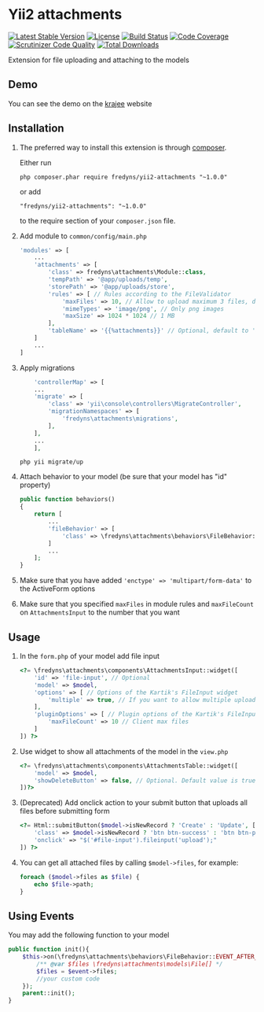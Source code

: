 Yii2 attachments
================
[![Latest Stable Version](https://poser.pugx.org/fredyns/yii2-attachments/v/stable)](https://packagist.org/packages/fredyns/yii2-attachments)
[![License](https://poser.pugx.org/fredyns/yii2-attachments/license)](https://packagist.org/packages/fredyns/yii2-attachments)
[![Build Status](https://scrutinizer-ci.com/g/fredyns/yii2-attachments/badges/build.png?b=tests)](https://scrutinizer-ci.com/g/fredyns/yii2-attachments/build-status/tests)
[![Code Coverage](https://scrutinizer-ci.com/g/fredyns/yii2-attachments/badges/coverage.png?b=tests)](https://scrutinizer-ci.com/g/fredyns/yii2-attachments/?branch=tests)
[![Scrutinizer Code Quality](https://scrutinizer-ci.com/g/fredyns/yii2-attachments/badges/quality-score.png?b=tests)](https://scrutinizer-ci.com/g/fredyns/yii2-attachments/?branch=tests)
[![Total Downloads](https://poser.pugx.org/fredyns/yii2-attachments/downloads)](https://packagist.org/packages/fredyns/yii2-attachments)

Extension for file uploading and attaching to the models

Demo
----
You can see the demo on the [krajee](http://plugins.krajee.com/file-input/demo) website

Installation
------------

1. The preferred way to install this extension is through [composer](http://getcomposer.org/download/).

	Either run
	
	```
	php composer.phar require fredyns/yii2-attachments "~1.0.0"
	```
	
	or add
	
	```
	"fredyns/yii2-attachments": "~1.0.0"
	```
	
	to the require section of your `composer.json` file.

2.  Add module to `common/config/main.php`
	
	```php
	'modules' => [
		...
		'attachments' => [
			'class' => fredyns\attachments\Module::class,
			'tempPath' => '@app/uploads/temp',
			'storePath' => '@app/uploads/store',
			'rules' => [ // Rules according to the FileValidator
			    'maxFiles' => 10, // Allow to upload maximum 3 files, default to 3
				'mimeTypes' => 'image/png', // Only png images
				'maxSize' => 1024 * 1024 // 1 MB
			],
			'tableName' => '{{%attachments}}' // Optional, default to 'attach_file'
		]
		...
	]
	```

3. Apply migrations


	```php
    	'controllerMap' => [
		...
		'migrate' => [
			'class' => 'yii\console\controllers\MigrateController',
			'migrationNamespaces' => [
				'fredyns\attachments\migrations',
			],
		],
		...
    	],
	```

	```
	php yii migrate/up
	```

4. Attach behavior to your model (be sure that your model has "id" property)
	
	```php
	public function behaviors()
	{
		return [
			...
			'fileBehavior' => [
				'class' => \fredyns\attachments\behaviors\FileBehavior::class,
			]
			...
		];
	}
	```
	
5. Make sure that you have added `'enctype' => 'multipart/form-data'` to the ActiveForm options
	
6. Make sure that you specified `maxFiles` in module rules and `maxFileCount` on `AttachmentsInput` to the number that you want

Usage
-----

1. In the `form.php` of your model add file input
	
	```php
	<?= \fredyns\attachments\components\AttachmentsInput::widget([
		'id' => 'file-input', // Optional
		'model' => $model,
		'options' => [ // Options of the Kartik's FileInput widget
			'multiple' => true, // If you want to allow multiple upload, default to false
		],
		'pluginOptions' => [ // Plugin options of the Kartik's FileInput widget 
			'maxFileCount' => 10 // Client max files
		]
	]) ?>
	```

2. Use widget to show all attachments of the model in the `view.php`
	
	```php
	<?= \fredyns\attachments\components\AttachmentsTable::widget([
		'model' => $model,
		'showDeleteButton' => false, // Optional. Default value is true
	])?>
	```

3. (Deprecated) Add onclick action to your submit button that uploads all files before submitting form
	
	```php
	<?= Html::submitButton($model->isNewRecord ? 'Create' : 'Update', [
		'class' => $model->isNewRecord ? 'btn btn-success' : 'btn btn-primary',
		'onclick' => "$('#file-input').fileinput('upload');"
	]) ?>
	```
	
4. You can get all attached files by calling ```$model->files```, for example:

	```php
	foreach ($model->files as $file) {
        echo $file->path;
    }
    ```

Using Events
------------
You may add the following function to your model
    
```php
public function init(){
    $this->on(\fredyns\attachments\behaviors\FileBehavior::EVENT_AFTER_ATTACH_FILES, function ($event) {
        /** @var $files \fredyns\attachments\models\File[] */
        $files = $event->files;
        //your custom code
    });
    parent::init();
}
```
    